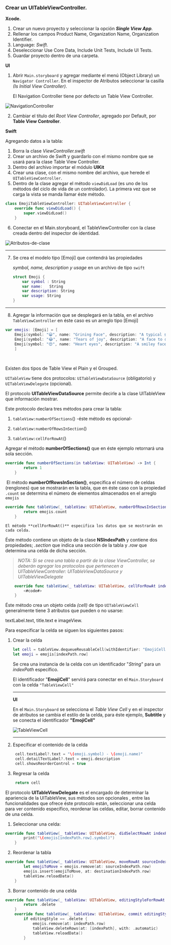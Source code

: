 ### **Crear un UITableViewController.**

**Xcode.**

1. Crear un nuevo proyecto y seleccionar la opción ***Single View App***.
2. Rellenar los campos  Product Name, Organization Name, Organization Identifier.
3. Language: *Swift*.
4.  Deseleccionar Use Core Data, Include Unit Tests, Include UI Tests.
5. Guardar proyecto dentro de una carpeta.

**UI**

1. Abrir `Main.storyboard` y agregar mediante el menú (Object Library) un `Navigator Controller`. En el inspector de Atributos seleccionar la casilla *(Is Initial View Controller)*.

   El Navigation Controller tiene por defecto un Table View Controller.

![NavigationController](https://raw.githubusercontent.com/jaurinu/ToDo/master/Week6/UrbinaJanet/Imagenes/NavigationController.png)

2. Cambiar el título del *Root View Controller*, agregado por Default, por **Table View Controller**.

**Swift**

Agregando datos a la tabla:

1. Borra la clase *ViewController.swift*
2. Crear un archivo de Swift y guardarlo con el mismo nombre que se usará para la clase Table View Controller.
3. Dentro del archivo importar el módulo **UIKit**
4. Crear una clase, con el mismo nombre del archivo, que herede el `UITableViewController`.
5. Dentro de la clase agregar el método `viewDidLoad` (es uno de los métodos del ciclo de vida de un controlador). La primera vez que se carga la vista se manda llamar éste método.

```swift
class EmojiTableViewController: UITableViewController {
    override func viewDidLoad() {
        super.viewDidLoad()
    }
```



6. Conectar en el Main.storyboard, el TableViewController con la clase creada dentro del inspector de identidad.

![Atributos-de-clase](https://raw.githubusercontent.com/jaurinu/ToDo/master/Week6/UrbinaJanet/Imagenes/Atributos-de-clase.png)

------------------------------------------------------------------------------------------

7. Se crea el modelo tipo [Emoji] que contendrá las propiedades

   *symbol, name, description y usage* en un archivo de tipo `swift`

   ```swift
   struct Emoji {
       var symbol : String
       var name:   String
       var description: String
       var usage: String
   }
   ```

------------------------------------------------------------------------------------------------------

8. Agregar la información que se desplegará en la tabla, en el archivo `TableViewController`  en éste caso es un arreglo tipo [Emoji]

```swift
var emojis: [Emoji] = [
    Emoji(symbol: "😀", name: "Grining Face", description: "A typical smiley face", usage: "happiness"),
    Emoji(symbol: "😂", name: "Tears of joy", description: "A face to denote someone is laughing", usage: "laughter"),
    Emoji(symbol: "😍", name: "Heart eyes", description: "A smiley face with hearts for eyes.", usage: "in love")
	]
```

​	

Existen dos tipos de Table View el Plain y el Grouped.

`UITableView` tiene dos protocolos: `UITableViewDataSource` (obligatorio) y `UITableViewDelegate` (opcional).

El protocolo **UITableViewDataSource** permite decirle a la clase UITableView que información mostrar.

Este protocolo declara tres métodos para crear la tabla:

1. `tableView:numberOfSections`()  -éste método es opcional-

2. `tableView:numberOfRowsInSection`()

3. `tableView:cellForRowAt`()

   

Agregar el método **numberOfSections()** que en éste ejemplo retornará una sola sección.

```swift
override func numberOfSections(in tableView: UITableView) -> Int {
        return 1
    }
```

​		El método **numberOfRowsInSection()**, especifica el número de celdas (renglones) que se mostrarán en la tabla, que en éste caso con la propiedad `.count` se determina el número de elementos almacenados en el arreglo `emojis`

```swift
override func tableView(_ tableView: UITableView, numberOfRowsInSection section: Int) -> Int {
        return emojis.count
    }
```



   	El método **cellForRowAt()** especifica los datos que se mostrarán en cada celda.

Éste método contiene un objeto de la clase **NSIndexPath** y contiene dos propiedades; *.section* que indica una sección de la tabla y *.row* que determina una celda de dicha sección.

> *NOTA: Si se crea una tabla a partir de la clase ViewController, se deberán agregar los protocolos que pertenecen a UITableViewController: UITableViewDataSource y UITableViewDelegate* 

```swift
    override func tableView(_ tableView: UITableView, cellForRowAt indexPath: IndexPath) -> UITableViewCell {
        <#code#>
    }
```

Éste método crea un objeto celda *(cell)* de tipo `UITableViewCell` generalmente tiene 3 atributos que pueden o no usarse:

textLabel.text, title.text  e imageView.

Para especificar la celda se siguen los siguientes pasos:

1. Crear la celda

   ```swift
   let cell = tableView.dequeueReusableCell(withIdentifier: "EmojiCell", for: indexPath)
   let emoji = emojis[indexPath.row]
   ```

   Se crea una instancia de la celda con un identificador "*String*" para un *indexPath* específico.

   El identificador "**EmojiCell**" servirá para conectar en el  `Main.Storyboard` con la celda `"TableViewCell"`

   --------------------------------------------

   **UI**

   En el `Main.Storyboard` se selecciona el *Table View Cell* y en el inspector de atributos se cambia el estilo de la celda, para éste ejemplo, **Subtitle** y se conecta el identificador **"EmojiCell"** 

   

   ![TableViewCell](https://raw.githubusercontent.com/jaurinu/ToDo/master/Week6/UrbinaJanet/Imagenes/TableViewCell.png)

   -------------------------------------------------------------------------------

   

2. Especificar el contenido de la celda

      

   ```swift
    cell.textLabel?.text = "\(emoji.symbol) - \(emoji.name)"
    cell.detailTextLabel?.text = emoji.description
    cell.showsReorderControl = true 
   ```

   

3. Regresar la celda

   ```swift
    return cell
   ```



El protocolo **UITableViewDelegate**  es el encargado de determinar la apariencia de la UITableView, sus métodos son opcionales , entre las funcionalidades que ofrece éste protocolo están, seleccionar una celda para ver contenido específico, reordenar las celdas, editar, borrar contenido de una celda.

1. Seleccionar una celda:

```swift
override func tableView(_ tableView: UITableView, didSelectRowAt indexPath: IndexPath) {
        print("\(emojis[indexPath.row].symbol)")
    }
```

2. Reordenar la tabla

```swift
override func tableView(_ tableView: UITableView, moveRowAt sourceIndexPath: IndexPath, to destinationIndexPath: IndexPath) {
        let emojiToMove = emojis.remove(at: sourceIndexPath.row)
        emojis.insert(emojiToMove, at: destinationIndexPath.row)
        tableView.reloadData()
    }
```

3. Borrar contenido de una celda

```swift
override func tableView(_ tableView: UITableView, editingStyleForRowAt indexPath: IndexPath) -> UITableViewCell.EditingStyle {
        return .delete
    }
    override func tableView(_ tableView: UITableView, commit editingStyle: UITableViewCell.EditingStyle, forRowAt indexPath: IndexPath) {
        if editingStyle == .delete {
            emojis.remove(at: indexPath.row)
            tableView.deleteRows(at: [indexPath], with: .automatic)
            tableView.reloadData()
        }
```
